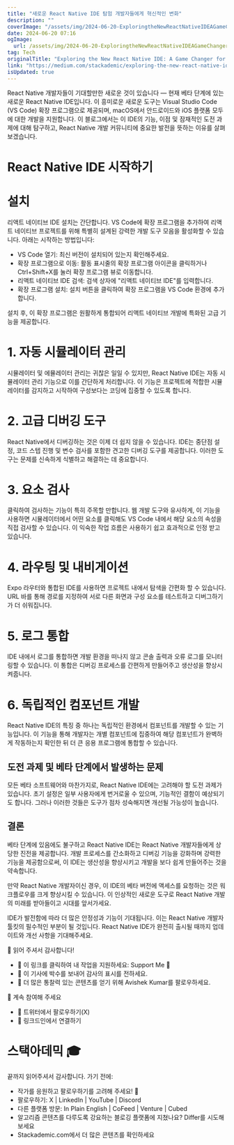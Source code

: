 ```yaml
---
title: "새로운 React Native IDE 탐험 개발자들에게 혁신적인 변화"
description: ""
coverImage: "/assets/img/2024-06-20-ExploringtheNewReactNativeIDEAGameChangerforDevelopers_0.png"
date: 2024-06-20 07:16
ogImage: 
  url: /assets/img/2024-06-20-ExploringtheNewReactNativeIDEAGameChangerforDevelopers_0.png
tag: Tech
originalTitle: "Exploring the New React Native IDE: A Game Changer for Developers"
link: "https://medium.com/stackademic/exploring-the-new-react-native-ide-a-game-changer-for-developers-551ffd97b83d"
isUpdated: true
---
```





React Native 개발자들이 기대할만한 새로운 것이 있습니다 — 현재 베타 단계에 있는 새로운 React Native IDE입니다. 이 흥미로운 새로운 도구는 Visual Studio Code (VS Code) 확장 프로그램으로 제공되며, macOS에서 안드로이드와 iOS 플랫폼 모두에 대한 개발을 지원합니다. 이 블로그에서는 이 IDE의 기능, 이점 및 잠재적인 도전 과제에 대해 탐구하고, React Native 개발 커뮤니티에 중요한 발전을 뜻하는 이유를 살펴보겠습니다.

# React Native IDE 시작하기

# 설치

<div class="content-ad"></div>

리액트 네이티브 IDE 설치는 간단합니다. VS Code에 확장 프로그램을 추가하여 리액트 네이티브 프로젝트를 위해 특별히 설계된 강력한 개발 도구 모음을 활성화할 수 있습니다. 아래는 시작하는 방법입니다:

- VS Code 열기: 최신 버전이 설치되어 있는지 확인해주세요.
- 확장 프로그램으로 이동: 활동 표시줄의 확장 프로그램 아이콘을 클릭하거나 Ctrl+Shift+X를 눌러 확장 프로그램 뷰로 이동합니다.
- 리액트 네이티브 IDE 검색: 검색 상자에 "리액트 네이티브 IDE"를 입력합니다.
- 확장 프로그램 설치: 설치 버튼을 클릭하여 확장 프로그램을 VS Code 환경에 추가합니다.

설치 후, 이 확장 프로그램은 원활하게 통합되어 리액트 네이티브 개발에 특화된 고급 기능을 제공합니다.

<div class="content-ad"></div>

# 1. 자동 시뮬레이터 관리

시뮬레이터 및 에뮬레이터 관리는 귀찮은 일일 수 있지만, React Native IDE는 자동 시뮬레이터 관리 기능으로 이를 간단하게 처리합니다. 이 기능은 프로젝트에 적합한 시뮬레이터를 감지하고 시작하여 구성보다는 코딩에 집중할 수 있도록 합니다.

# 2. 고급 디버깅 도구

React Native에서 디버깅하는 것은 이제 더 쉽지 않을 수 있습니다. IDE는 중단점 설정, 코드 스텝 진행 및 변수 검사를 포함한 견고한 디버깅 도구를 제공합니다. 이러한 도구는 문제를 신속하게 식별하고 해결하는 데 중요합니다.

<div class="content-ad"></div>

# 3. 요소 검사

클릭하여 검사하는 기능이 특히 주목할 만합니다. 웹 개발 도구와 유사하게, 이 기능을 사용하면 시뮬레이터에서 어떤 요소를 클릭해도 VS Code 내에서 해당 요소의 속성을 직접 검사할 수 있습니다. 이 익숙한 작업 흐름은 사용하기 쉽고 효과적으로 인정 받고 있습니다.

# 4. 라우팅 및 내비게이션

Expo 라우터와 통합된 IDE를 사용하면 프로젝트 내에서 탐색을 간편화 할 수 있습니다. URL 바를 통해 경로를 지정하여 서로 다른 화면과 구성 요소를 테스트하고 디버그하기가 더 쉬워집니다.

<div class="content-ad"></div>

# 5. 로그 통합

IDE 내에서 로그를 통합하면 개발 환경을 떠나지 않고 콘솔 출력과 오류 로그를 모니터링할 수 있습니다. 이 통합은 디버깅 프로세스를 간편하게 만들어주고 생산성을 향상시켜줍니다.

# 6. 독립적인 컴포넌트 개발

React Native IDE의 특징 중 하나는 독립적인 환경에서 컴포넌트를 개발할 수 있는 기능입니다. 이 기능을 통해 개발자는 개별 컴포넌트에 집중하여 해당 컴포넌트가 완벽하게 작동하는지 확인한 뒤 더 큰 응용 프로그램에 통합할 수 있습니다.

<div class="content-ad"></div>

## 도전 과제 및 베타 단계에서 발생하는 문제

모든 베타 소프트웨어와 마찬가지로, React Native IDE에는 고려해야 할 도전 과제가 있습니다. 초기 설정은 일부 사용자에게 번거로울 수 있으며, 기능적인 결함이 예상되기도 합니다. 그러나 이러한 것들은 도구가 점차 성숙해지면 개선될 가능성이 높습니다.

## 결론

베타 단계에 있음에도 불구하고 React Native IDE는 React Native 개발자들에게 상당한 진전을 제공합니다. 개발 프로세스를 간소화하고 디버깅 기능을 강화하며 강력한 기능을 제공함으로써, 이 IDE는 생산성을 향상시키고 개발을 보다 쉽게 만들어주는 것을 약속합니다.

<div class="content-ad"></div>

만약 React Native 개발자이신 경우, 이 IDE의 베타 버전에 액세스를 요청하는 것은 워크플로우를 크게 향상시킬 수 있습니다. 이 인상적인 새로운 도구로 React Native 개발의 미래를 받아들이고 시대를 앞서가세요.

IDE가 발전함에 따라 더 많은 안정성과 기능이 기대됩니다. 이는 React Native 개발자 툴킷의 필수적인 부분이 될 것입니다. React Native IDE가 완전히 출시될 때까지 업데이트와 개선 사항을 기대해주세요.

🌟 읽어 주셔서 감사합니다!

- 🚀 이 링크를 클릭하여 내 작업을 지원하세요: Support Me 🌟
- 👏 이 기사에 박수를 보내어 감사의 표시를 전하세요.
- 📌 더 많은 통찰력 있는 콘텐츠를 얻기 위해 Avishek Kumar를 팔로우하세요.

<div class="content-ad"></div>

📣 계속 참여해 주세요

- 🔔 트위터에서 팔로우하기(X)
- 🔗 링크드인에서 연결하기

# 스택아데믹 🎓

끝까지 읽어주셔서 감사합니다. 가기 전에:

<div class="content-ad"></div>

- 작가를 응원하고 팔로우하기를 고려해 주세요! 👏
- 팔로우하기: X | LinkedIn | YouTube | Discord
- 다른 플랫폼 방문: In Plain English | CoFeed | Venture | Cubed
- 알고리즘 콘텐츠를 다루도록 강요하는 블로깅 플랫폼에 지쳤나요? Differ를 시도해보세요
- Stackademic.com에서 더 많은 콘텐츠를 확인하세요